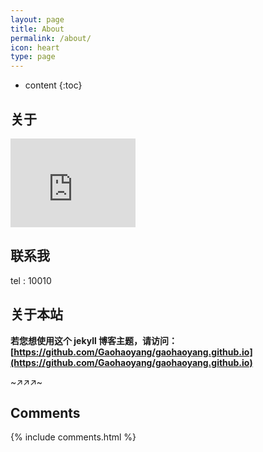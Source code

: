 ```yaml
---
layout: page
title: About
permalink: /about/
icon: heart
type: page
---
```


* content
{:toc}

## 关于

<iframe src="https://raw.githubusercontent.com/alinecode/photosForGithubPages/master/avatar/6fb9f68b8cce0247b18d6e9583800542.jpg" style="border: 0;height: 142px;width: 200px;overflow: hidden;" frameBorder="0"></iframe>


## 联系我

tel : 10010

## 关于本站

**若您想使用这个 jekyll 博客主题，请访问：[https://github.com/Gaohaoyang/gaohaoyang.github.io](https://github.com/Gaohaoyang/gaohaoyang.github.io)**

~↗↗↗~



## Comments

{% include comments.html %}
